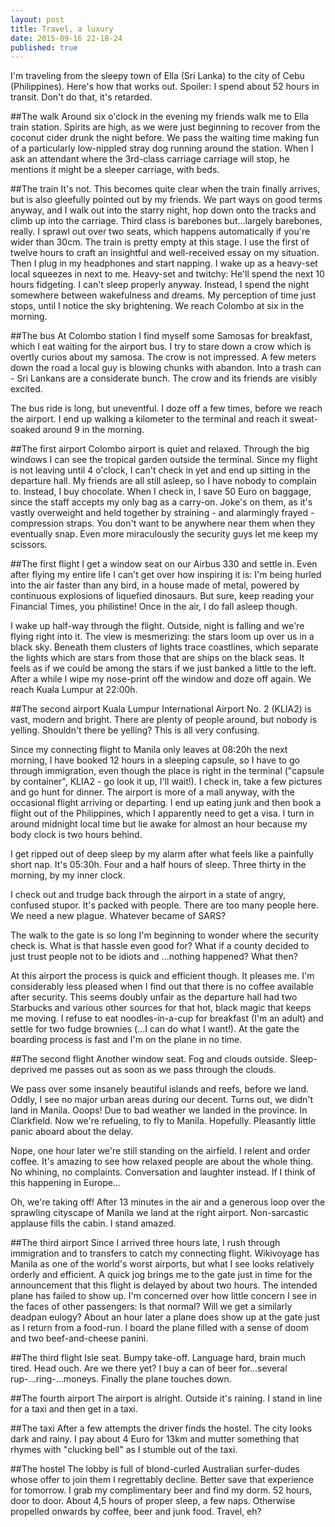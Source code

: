```yaml
---
layout: post
title: Travel, a luxury
date: 2015-09-16 22-18-24
published: true
---
```


I'm traveling from the sleepy town of Ella (Sri Lanka) to the city of Cebu (Philippines). Here's how that works out. Spoiler: I spend about 52 hours in transit. Don't do that, it's retarded.

##The walk
Around six o'clock in the evening my friends walk me to Ella train station.  Spirits are high, as we were just beginning to recover from the coconut cider drunk the night before. We pass the waiting time making fun of a particularly low-nippled stray dog running around the station. When I ask an attendant where the 3rd-class carriage carriage will stop, he mentions it might be a sleeper carriage, with beds.

##The train
It's not. This becomes quite clear when the train finally arrives, but is also gleefully pointed out by my friends. We part ways on good terms anyway, and I walk out into the starry night, hop down onto the tracks and climb up into the carriage. Third class is barebones but...largely barebones, really. I sprawl out over two seats, which happens automatically if you're wider than 30cm. The train is pretty empty at this stage. I use the first of twelve hours to craft an insightful and well-received essay on my situation. Then I plug in my headphones and start napping. I wake up as a heavy-set local squeezes in next to me. Heavy-set and twitchy: He'll spend the next 10 hours fidgeting. I can't sleep properly anyway. Instead, I spend the night somewhere between wakefulness and dreams. My perception of time just stops, until I notice the sky brightening. We reach Colombo at six in the morning.

##The bus
At Colombo station I find myself some Samosas for breakfast, which I eat waiting for the airport bus. I try to stare down a crow which is overtly curios about my samosa. The crow is not impressed. A few meters down the road a local guy is blowing chunks with abandon. Into a trash can - Sri Lankans are a considerate bunch. The crow and its friends are visibly excited.

The bus ride is long, but uneventful. I doze off a few times, before we reach the airport. I end up walking a kilometer to the terminal and reach it sweat-soaked around 9 in the morning.

##The first airport
Colombo airport is quiet and relaxed. Through the big windows I can see the tropical garden outside the terminal. Since my flight is not leaving until 4 o'clock, I can't check in yet and end up sitting in the departure hall. My friends are all still asleep, so I have nobody to complain to. Instead, I buy chocolate. When I check in, I save 50 Euro on baggage, since the staff accepts my only bag as a carry-on. Joke's on them, as it's vastly overweight and held together by straining - and alarmingly frayed - compression straps. You don't want to be anywhere near them when they eventually snap. Even more miraculously the security guys let me keep my scissors.

##The first flight
I get a window seat on our Airbus 330 and settle in. Even after flying my entire life I can't get over how inspiring it is: I'm being hurled into the air faster than any bird, in a house made of metal, powered by continuous explosions of liquefied dinosaurs. But sure, keep reading your Financial Times, you philistine! 
Once in the air, I do fall asleep though.

I wake up half-way through the flight. Outside, night is falling and we're flying right into it. The view is mesmerizing: the stars loom up over us in a black sky. Beneath them clusters of lights trace coastlines, which separate the lights which are stars from those that are ships on the black seas. It feels as if we could be among the stars if we just banked a little to the left. After a while I wipe my nose-print off the window and doze off again. We reach Kuala Lumpur at 22:00h.

##The second airport
Kuala Lumpur International Airport No. 2 (KLIA2) is vast, modern and bright. There are plenty of people around, but nobody is yelling. Shouldn't there be yelling? This is all very confusing.

Since my connecting flight to Manila only leaves at 08:20h the next morning, I have booked 12 hours in a sleeping capsule, so I have to go through immigration, even though the place is right in the terminal ("capsule by container", KLIA2 - go look it up, I'll wait!). I check in, take a few pictures and go hunt for dinner. The airport is more of a mall anyway, with the occasional flight arriving or departing. I end up eating junk and then book a flight out of the Philippines, which I apparently need to get a visa. I turn in around midnight local time but lie awake for almost an hour because my body clock is two hours behind.

I get ripped out of deep sleep by my alarm after what feels like a painfully short nap. It's 05:30h. Four and a half hours of sleep. Three thirty in the morning, by my inner clock.

I check out and trudge back through the airport in a state of angry, confused stupor. It's packed with people. There are too many people here. We need a new plague. Whatever became of SARS?

The walk to the gate is so long I'm beginning to wonder where the security check is. What is that hassle even good for? What if a county decided to just trust people not to be idiots and ...nothing happened? What then?

At this airport the process is quick and efficient though. It pleases me. I'm considerably less pleased when I find out that there is no coffee available after security. This seems doubly unfair as the departure hall had two Starbucks and various other sources for that hot, black magic that keeps me moving. I refuse to eat noodles-in-a-cup for breakfast (I'm an adult) and settle for two fudge brownies (...I can do what I want!). At the gate the boarding process is fast and I'm on the plane in no time.

##The second flight
Another window seat. Fog and clouds outside. Sleep-deprived me passes out as soon as we pass through the clouds.

We pass over some insanely beautiful islands and reefs, before we land. Oddly, I see no major urban areas during our decent. Turns out, we didn't land in Manila. Ooops! Due to bad weather we landed in the province. In Clarkfield. Now we're refueling, to fly to Manila. Hopefully. Pleasantly little panic aboard about the delay.

Nope, one hour later we're still standing on the airfield. I relent and order coffee. It's amazing to see how relaxed people are about the whole thing. No whining, no complaints. Conversation and laughter instead. If I think of this happening in Europe...

Oh, we're taking off! After 13 minutes in the air and a generous loop over the sprawling cityscape of Manila we land at the right airport. Non-sarcastic applause fills the cabin. I stand amazed.

##The third airport
Since I arrived three hours late, I rush through immigration and to transfers to catch my connecting flight. Wikivoyage has Manila as one of the world's worst airports, but what I see looks relatively orderly and efficient. A quick jog brings me to the gate just in time for the announcement that this flight is delayed by about two hours. The intended plane has failed to show up. I'm concerned over how little concern I see in the faces of other passengers: Is that normal? Will we get a similarly deadpan eulogy?
About an hour later a plane does show up at the gate just as I return from a food-run. I board the plane filled with a sense of doom and two beef-and-cheese panini.

##The third flight
Isle seat. Bumpy take-off. Language hard, brain much tired. Head ouch. Are we there yet? I buy a can of beer for...several rup-...ring-...moneys. Finally the plane touches down.

##The fourth airport
The airport is alright. Outside it's raining. I stand in line for a taxi and then get in a taxi.

##The taxi
After a few attempts the driver finds the hostel. The city looks dark and rainy. I pay about 4 Euro for 13km and mutter something that rhymes with "clucking bell" as I stumble out of the taxi.

##The hostel
The lobby is full of blond-curled Australian surfer-dudes whose offer to join them I regrettably decline. Better save that experience for tomorrow. I grab my complimentary beer and find my dorm. 52 hours, door to door. About 4,5 hours of proper sleep, a few naps. Otherwise propelled onwards by coffee, beer and junk food. Travel, eh?